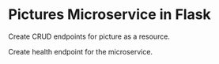 
# Pictures Microservice in Flask  

Create CRUD endpoints for picture as a resource.   

Create health endpoint for the microservice.